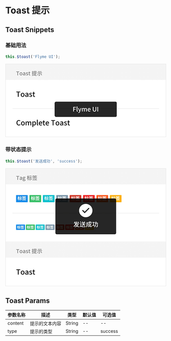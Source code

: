 # Toast 提示

## Toast Snippets

### 基础用法

```javascript
this.$toast('Flyme UI');
```

![](img/toast.png)

### 带状态提示

```javascript
this.$toast('发送成功', 'success');
```

![](img/toast-status.png)

## Toast Params

| 参数名称 | 描述 | 类型 | 默认值 | 可选值 |
| ----- | ----- | ----- | ----- | ----- |
| content | 提示的文本内容 | String | -- | -- |
| type | 提示的类型 | String | -- | success |